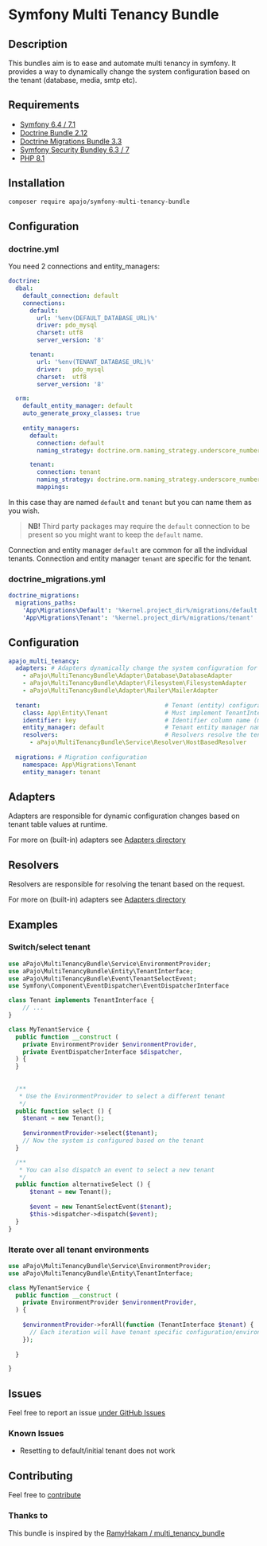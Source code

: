 # Symfony Multi Tenancy Bundle
  
## Description

This bundles aim is to ease and automate multi tenancy in symfony.
It provides a way to dynamically change the system configuration based on the tenant (database, media, smtp etc).

## Requirements

- [Symfony 6.4 / 7.1](https://www.symfony.com/)
- [Doctrine Bundle 2.12](https://github.com/doctrine/DoctrineBundle.git)
- [Doctrine Migrations Bundle 3.3](https://github.com/doctrine/migrations.git)
- [Symfony Security Bundley 6.3 / 7](https://symfony.com/components/Security%20Bundle)
- [PHP 8.1](https://www.php.com/)

## Installation

```bash
composer require apajo/symfony-multi-tenancy-bundle
```

## Configuration

### doctrine.yml

You need 2 connections and entity_managers:

```yaml
doctrine:
  dbal:
    default_connection: default
    connections:
      default:
        url: '%env(DEFAULT_DATABASE_URL)%'
        driver: pdo_mysql
        charset: utf8
        server_version: '8'

      tenant:
        url: '%env(TENANT_DATABASE_URL)%'
        driver:   pdo_mysql
        charset:  utf8
        server_version: '8'

  orm:
    default_entity_manager: default
    auto_generate_proxy_classes: true
    
    entity_managers:
      default:
        connection: default
        naming_strategy: doctrine.orm.naming_strategy.underscore_number_aware

      tenant:
        connection: tenant
        naming_strategy: doctrine.orm.naming_strategy.underscore_number_aware
        mappings:
```

In this case thay are named `default` and `tenant` but you can name them as you wish.

> __NB!__ Third party packages may require the `default` connection to be present so you might want to keep the `default` name.

Connection and entity manager `default` are common for all the individual tenants.
Connection and entity manager `tenant` are specific for the tenant.

### doctrine_migrations.yml

```yaml
doctrine_migrations:
  migrations_paths:
    'App\Migrations\Default': '%kernel.project_dir%/migrations/default'
    'App\Migrations\Tenant': '%kernel.project_dir%/migrations/tenant'
```

## Configuration

```yaml
apajo_multi_tenancy:
  adapters: # Adapters dynamically change the system configuration for selected tenant
    - aPajo\MultiTenancyBundle\Adapter\Database\DatabaseAdapter
    - aPajo\MultiTenancyBundle\Adapter\Filesystem\FilesystemAdapter
    - aPajo\MultiTenancyBundle\Adapter\Mailer\MailerAdapter
  
  tenant:                                   # Tenant (entity) configuration
    class: App\Entity\Tenant                # Must implement TenantInterface
    identifier: key                         # Identifier column name (must be unique field)
    entity_manager: default                 # Tenant entity manager name
    resolvers:                              # Resolvers resolve the tenant based on the request
      - aPajo\MultiTenancyBundle\Service\Resolver\HostBasedResolver 
      
  migrations: # Migration configuration
    namespace: App\Migrations\Tenant
    entity_manager: tenant
```

## Adapters

Adapters are responsible for dynamic configuration changes based on tenant table values at runtime.

For more on (built-in) adapters see [Adapters directory](./src/Adapter/README.md)

## Resolvers

Resolvers are responsible for resolving the tenant based on the request.

For more on (built-in) adapters see [Adapters directory](./src/Service/Resolver/README.md)

## Examples

### Switch/select tenant

```php
use aPajo\MultiTenancyBundle\Service\EnvironmentProvider;
use aPajo\MultiTenancyBundle\Entity\TenantInterface;
use aPajo\MultiTenancyBundle\Event\TenantSelectEvent;
use Symfony\Component\EventDispatcher\EventDispatcherInterface

class Tenant implements TenantInterface {
    // ...
}

class MyTenantService {
  public function __construct (
    private EnvironmentProvider $environmentProvider,
    private EventDispatcherInterface $dispatcher,
  ) {
  }
  
  
  /**
   * Use the EnvironmentProvider to select a different tenant
   */
  public function select () {
    $tenant = new Tenant();
    
    $environmentProvider->select($tenant);
    // Now the system is configured based on the tenant
  }

  /**
   * You can also dispatch an event to select a new tenant
   */
  public function alternativeSelect () {
      $tenant = new Tenant();
      
      $event = new TenantSelectEvent($tenant);
      $this->dispatcher->dispatch($event);
  }
}
```

### Iterate over all tenant environments

```php
use aPajo\MultiTenancyBundle\Service\EnvironmentProvider;
use aPajo\MultiTenancyBundle\Entity\TenantInterface;

class MyTenantService {
  public function __construct (
    private EnvironmentProvider $environmentProvider,
  ) {
  
    $environmentProvider->forAll(function (TenantInterface $tenant) {
      // Each iteration will have tenant specific configuration/environment
    });
    
  }

}
```

## Issues

Feel free to report an issue [under GitHub Issues](https://github.com/apajo/symfony-multi-tenancy-bundle/issues)

### Known Issues

* Resetting to default/initial tenant does not work

## Contributing

Feel free to [contribute](https://github.com/apajo/symfony-multi-tenancy-bundle/pulls)

### Thanks to

This bundle is inspired by the [RamyHakam / multi_tenancy_bundle](https://github.com/RamyHakam/multi_tenancy_bundle)
